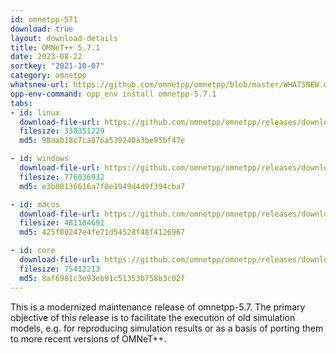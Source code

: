 ```yaml
---
id: omnetpp-571
download: true
layout: download-details
title: OMNeT++ 5.7.1
date: 2023-08-22
sortkey: "2021-10-07"
category: omnetpp
whatsnew-url: https://github.com/omnetpp/omnetpp/blob/master/WHATSNEW.md#omnet-571-august-2023
opp-env-command: opp_env install omnetpp-5.7.1
tabs:
- id: linux
  download-file-url: https://github.com/omnetpp/omnetpp/releases/download/omnetpp-5.7.1/omnetpp-5.7.1-src-linux.tgz
  filesize: 338351229
  md5: 98aab18c7ca876a539240a3be95bf47e

- id: windows
  download-file-url: https://github.com/omnetpp/omnetpp/releases/download/omnetpp-5.7.1/omnetpp-5.7.1-src-windows.zip
  filesize: 776036932
  md5: e3b88136616a7f8e1949d4d9f394cba7

- id: macos
  download-file-url: https://github.com/omnetpp/omnetpp/releases/download/omnetpp-5.7.1/omnetpp-5.7.1-src-macosx.tgz
  filesize: 481184691
  md5: 425f80247e4fe71d54528f48f4126967

- id: core
  download-file-url: https://github.com/omnetpp/omnetpp/releases/download/omnetpp-5.7.1/omnetpp-5.7.1-src-core.tgz
  filesize: 75412213
  md5: 8af6981c3e93eb91c51353b758b3c02f
---
```


This is a modernized maintenance release of omnetpp-5.7. The primary objective of this release is to facilitate the execution of old simulation models, e.g. for reproducing simulation results or as a basis of porting them to more recent versions of OMNeT++.